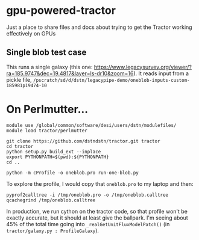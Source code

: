 # gpu-powered-tractor
Just a place to share files and docs about trying to get the Tractor working effectively on GPUs


## Single blob test case

This runs a single galaxy (this one: https://www.legacysurvey.org/viewer/?ra=185.9747&dec=19.4817&layer=ls-dr10&zoom=16).
It reads input from a pickle file, `/pscratch/sd/d/dstn/legacypipe-demo/oneblob-inputs-custom-185981p19474-10`

# On Perlmutter...

```
module use /global/common/software/desi/users/dstn/modulefiles/
module load tractor/perlmutter

git clone https://github.com/dstndstn/tractor.git tractor
cd tractor
python setup.py build_ext --inplace
export PYTHONPATH=$(pwd):${PYTHONPATH}
cd ..

python -m cProfile -o oneblob.pro run-one-blob.py
```

To explore the profile, I would copy that `oneblob.pro` to my laptop and then:
```
pyprof2calltree -i /tmp/oneblob.pro -o /tmp/oneblob.calltree
qcachegrind /tmp/oneblob.calltree
```

In production, we run cython on the tractor code, so that profile won't be exactly accurate, but it should at least give the ballpark.  I'm seeing about 45% of the total time going into `_realGetUnitFluxModelPatch()` (in `tractor/galaxy.py : ProfileGalaxy`).


